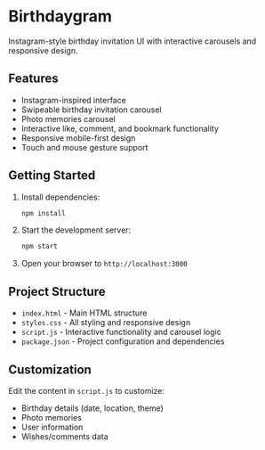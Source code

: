 # Birthdaygram

Instagram-style birthday invitation UI with interactive carousels and responsive design.

## Features

- Instagram-inspired interface
- Swipeable birthday invitation carousel
- Photo memories carousel
- Interactive like, comment, and bookmark functionality
- Responsive mobile-first design
- Touch and mouse gesture support

## Getting Started

1. Install dependencies:
   ```bash
   npm install
   ```

2. Start the development server:
   ```bash
   npm start
   ```

3. Open your browser to `http://localhost:3000`

## Project Structure

- `index.html` - Main HTML structure
- `styles.css` - All styling and responsive design
- `script.js` - Interactive functionality and carousel logic
- `package.json` - Project configuration and dependencies

## Customization

Edit the content in `script.js` to customize:
- Birthday details (date, location, theme)
- Photo memories
- User information
- Wishes/comments data